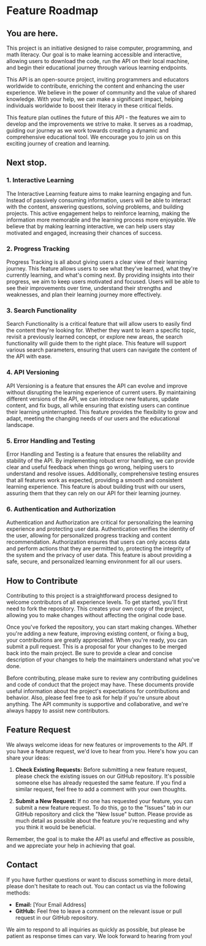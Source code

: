 # Feature Roadmap

## You are here.

This project is an initiative designed to raise computer, programming, and math literacy. Our goal is to make learning accessible and interactive, allowing users to download the code, run the API on their local machine, and begin their educational journey through various learning endpoints.

This API is an open-source project, inviting programmers and educators worldwide to contribute, enriching the content and enhancing the user experience. We believe in the power of community and the value of shared knowledge. With your help, we can make a significant impact, helping individuals worldwide to boost their literacy in these critical fields.

This feature plan outlines the future of this API - the features we aim to develop and the improvements we strive to make. It serves as a roadmap, guiding our journey as we work towards creating a dynamic and comprehensive educational tool. We encourage you to join us on this exciting journey of creation and learning.

## Next stop.

### 1. Interactive Learning

The Interactive Learning feature aims to make learning engaging and fun. Instead of passively consuming information, users will be able to interact with the content, answering questions, solving problems, and building projects. This active engagement helps to reinforce learning, making the information more memorable and the learning process more enjoyable. We believe that by making learning interactive, we can help users stay motivated and engaged, increasing their chances of success.

### 2. Progress Tracking

Progress Tracking is all about giving users a clear view of their learning journey. This feature allows users to see what they've learned, what they're currently learning, and what's coming next. By providing insights into their progress, we aim to keep users motivated and focused. Users will be able to see their improvements over time, understand their strengths and weaknesses, and plan their learning journey more effectively.

### 3. Search Functionality

Search Functionality is a critical feature that will allow users to easily find the content they're looking for. Whether they want to learn a specific topic, revisit a previously learned concept, or explore new areas, the search functionality will guide them to the right place. This feature will support various search parameters, ensuring that users can navigate the content of the API with ease.

### 4. API Versioning

API Versioning is a feature that ensures the API can evolve and improve without disrupting the learning experience of current users. By maintaining different versions of the API, we can introduce new features, update content, and fix bugs, all while ensuring that existing users can continue their learning uninterrupted. This feature provides the flexibility to grow and adapt, meeting the changing needs of our users and the educational landscape.

### 5. Error Handling and Testing

Error Handling and Testing is a feature that ensures the reliability and stability of the API. By implementing robust error handling, we can provide clear and useful feedback when things go wrong, helping users to understand and resolve issues. Additionally, comprehensive testing ensures that all features work as expected, providing a smooth and consistent learning experience. This feature is about building trust with our users, assuring them that they can rely on our API for their learning journey.

### 6. Authentication and Authorization

Authentication and Authorization are critical for personalizing the learning experience and protecting user data. Authentication verifies the identity of the user, allowing for personalized progress tracking and content recommendation. Authorization ensures that users can only access data and perform actions that they are permitted to, protecting the integrity of the system and the privacy of user data. This feature is about providing a safe, secure, and personalized learning environment for all our users.

## How to Contribute

Contributing to this project is a straightforward process designed to welcome contributors of all experience levels. To get started, you'll first need to fork the repository. This creates your own copy of the project, allowing you to make changes without affecting the original code base.

Once you've forked the repository, you can start making changes. Whether you're adding a new feature, improving existing content, or fixing a bug, your contributions are greatly appreciated. When you're ready, you can submit a pull request. This is a proposal for your changes to be merged back into the main project. Be sure to provide a clear and concise description of your changes to help the maintainers understand what you've done.

Before contributing, please make sure to review any contributing guidelines and code of conduct that the project may have. These documents provide useful information about the project's expectations for contributions and behavior. Also, please feel free to ask for help if you're unsure about anything. The API community is supportive and collaborative, and we're always happy to assist new contributors.

## Feature Request

We always welcome ideas for new features or improvements to the API. If you have a feature request, we'd love to hear from you. Here's how you can share your ideas:

1. **Check Existing Requests:** Before submitting a new feature request, please check the existing issues on our GitHub repository. It's possible someone else has already requested the same feature. If you find a similar request, feel free to add a comment with your own thoughts.

2. **Submit a New Request:** If no one has requested your feature, you can submit a new feature request. To do this, go to the "Issues" tab in our GitHub repository and click the "New Issue" button. Please provide as much detail as possible about the feature you're requesting and why you think it would be beneficial.

Remember, the goal is to make the API as useful and effective as possible, and we appreciate your help in achieving that goal.

## Contact

If you have further questions or want to discuss something in more detail, please don't hesitate to reach out. You can contact us via the following methods:

- **Email:** [Your Email Address]
- **GitHub:** Feel free to leave a comment on the relevant issue or pull request in our GitHub repository.

We aim to respond to all inquiries as quickly as possible, but please be patient as response times can vary. We look forward to hearing from you!
